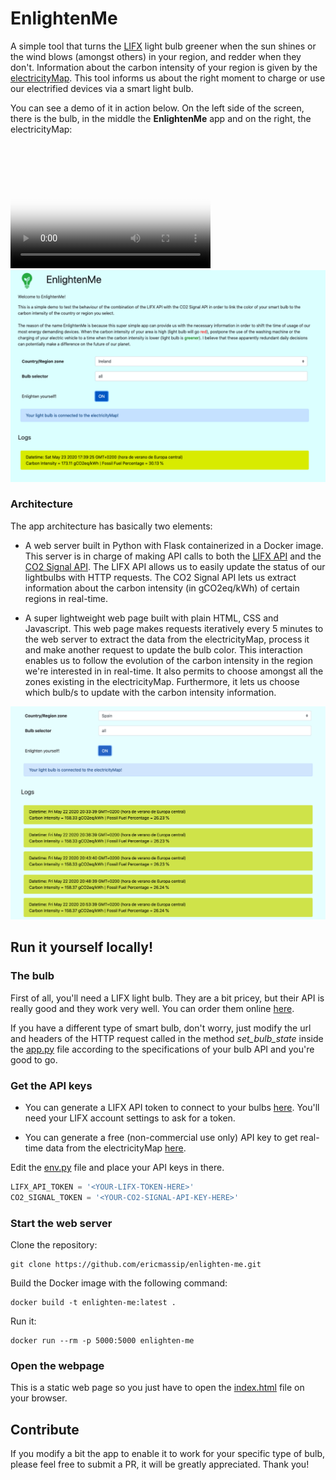 # EnlightenMe

A simple tool that turns the [LIFX](https://eu.lifx.com/) light bulb greener when the sun shines or the wind blows 
(amongst others) in your region, and redder when they don't. Information about the carbon intensity of your region
is given by the [electricityMap](https://www.electricitymap.org/map). This tool informs us about the right moment 
to charge or use our electrified devices via a smart light bulb.

You can see a demo of it in action below. On the left side of the screen, there is the bulb, in the middle the **EnlightenMe**
app and on the right, the electricityMap:

<video src="video.mp4" poster="web-app/img/enlighten_me_base_image.png" width="320" height="200" controls preload></video>
![EnlightenMe base image](web-app/img/enlighten_me_base_image.png)


### Architecture

The app architecture has basically two elements:

* A web server built in Python with Flask containerized in a Docker image. This server is in charge of making
API calls to both the [LIFX API](https://api.developer.lifx.com/) and the [CO2 Signal API](https://docs.co2signal.com/).
The LIFX API allows us to easily update the status of our lightbulbs with HTTP requests. The CO2 Signal API
lets us extract information about the carbon intensity (in gCO2eq/kWh) of certain regions in real-time.

* A super lightweight web page built with plain HTML, CSS and Javascript. This web page makes requests iteratively 
every 5 minutes to the web server to extract the data from the electricityMap, process it and make another request to
update the bulb color. This interaction enables us to follow the evolution of the carbon intensity in
the region we're interested in in real-time. It also permits to choose amongst all the zones existing in the 
electricityMap. Furthermore, it lets us choose which bulb/s to update with the carbon intensity information.

![EnlightenMe time evolution](web-app/img/enlighten_me_time_evolution.png)


## Run it yourself locally!

### The bulb

First of all, you'll need a LIFX light bulb. They are a bit pricey, but their API is really good and they work very well.
You can order them online [here](https://eu.lifx.com/).

If you have a different type of smart bulb, don't worry, just modify the url and headers of the HTTP request called in the
method *set_bulb_state* inside the [app.py](https://github.com/ericmassip/enlighten-me/blob/master/app.py) file according
to the specifications of your bulb API and you're good to go.

### Get the API keys

* You can generate a LIFX API token to connect to your bulbs [here](https://api.developer.lifx.com/docs/authentication). 
You'll need your LIFX account settings to ask for a token.

* You can generate a free (non-commercial use only) API key to get real-time data from the electricityMap [here](https://docs.co2signal.com/).

Edit the [env.py](https://github.com/ericmassip/enlighten-me/blob/master/env.py) file and place your API keys in there.

```python
LIFX_API_TOKEN = '<YOUR-LIFX-TOKEN-HERE>'
CO2_SIGNAL_TOKEN = '<YOUR-CO2-SIGNAL-API-KEY-HERE>'
```

### Start the web server

Clone the repository:

```shell script
git clone https://github.com/ericmassip/enlighten-me.git
```

Build the Docker image with the following command:

```shell script
docker build -t enlighten-me:latest .
```

Run it:
```shell script
docker run --rm -p 5000:5000 enlighten-me
```

### Open the webpage

This is a static web page so you just have to open the [index.html](https://github.com/ericmassip/enlighten-me/blob/master/web-app/index.html)
file on your browser.

## Contribute

If you modify a bit the app to enable it to work for your specific type of bulb, please feel free to submit a PR, it 
will be greatly appreciated. Thank you!    









